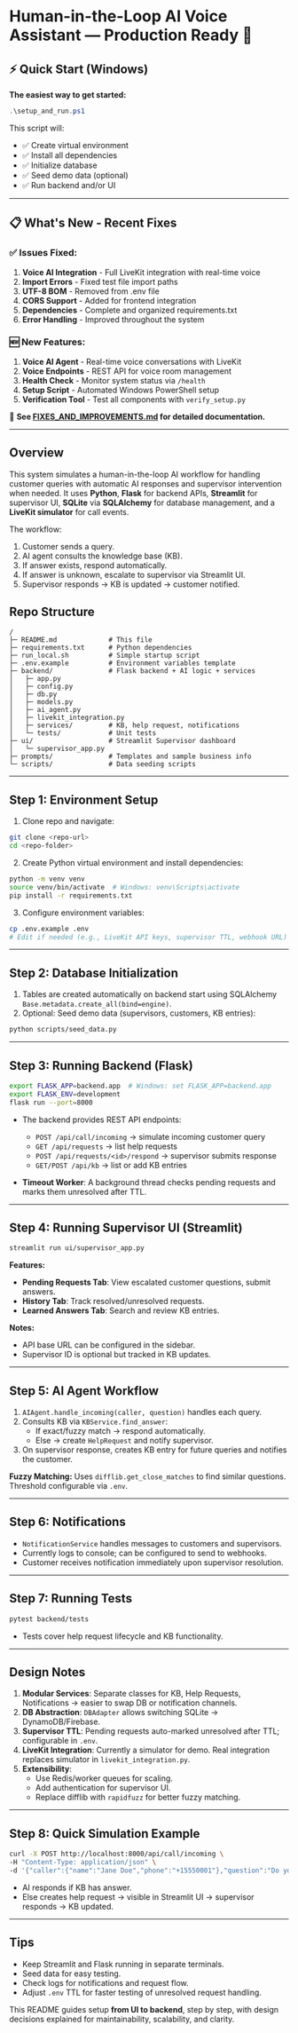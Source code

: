 # Human-in-the-Loop AI Voice Assistant — Production Ready 🎉

## ⚡ Quick Start (Windows)

**The easiest way to get started:**

```powershell
.\setup_and_run.ps1
```

This script will:
- ✅ Create virtual environment
- ✅ Install all dependencies
- ✅ Initialize database
- ✅ Seed demo data (optional)
- ✅ Run backend and/or UI

---

## 📋 What's New - Recent Fixes

### ✅ **Issues Fixed:**
1. **Voice AI Integration** - Full LiveKit integration with real-time voice
2. **Import Errors** - Fixed test file import paths
3. **UTF-8 BOM** - Removed from .env file
4. **CORS Support** - Added for frontend integration
5. **Dependencies** - Complete and organized requirements.txt
6. **Error Handling** - Improved throughout the system

### 🆕 **New Features:**
1. **Voice AI Agent** - Real-time voice conversations with LiveKit
2. **Voice Endpoints** - REST API for voice room management
3. **Health Check** - Monitor system status via `/health`
4. **Setup Script** - Automated Windows PowerShell setup
5. **Verification Tool** - Test all components with `verify_setup.py`

📖 **See [FIXES_AND_IMPROVEMENTS.md](FIXES_AND_IMPROVEMENTS.md) for detailed documentation.**

---

## Overview
This system simulates a human-in-the-loop AI workflow for handling customer queries with automatic AI responses and supervisor intervention when needed. It uses **Python**, **Flask** for backend APIs, **Streamlit** for supervisor UI, **SQLite** via **SQLAlchemy** for database management, and a **LiveKit simulator** for call events.

The workflow:
1. Customer sends a query.
2. AI agent consults the knowledge base (KB).
3. If answer exists, respond automatically.
4. If answer is unknown, escalate to supervisor via Streamlit UI.
5. Supervisor responds → KB is updated → customer notified.

## Repo Structure
```
/  
├─ README.md             # This file  
├─ requirements.txt      # Python dependencies
├─ run_local.sh          # Simple startup script
├─ .env.example          # Environment variables template
├─ backend/              # Flask backend + AI logic + services
│   ├─ app.py
│   ├─ config.py
│   ├─ db.py
│   ├─ models.py
│   ├─ ai_agent.py
│   ├─ livekit_integration.py
│   ├─ services/         # KB, help request, notifications
│   └─ tests/            # Unit tests
├─ ui/                   # Streamlit Supervisor dashboard
│   └─ supervisor_app.py
├─ prompts/              # Templates and sample business info
└─ scripts/              # Data seeding scripts
```  

---

## Step 1: Environment Setup
1. Clone repo and navigate:
```bash
git clone <repo-url>
cd <repo-folder>
```

2. Create Python virtual environment and install dependencies:
```bash
python -m venv venv
source venv/bin/activate  # Windows: venv\Scripts\activate
pip install -r requirements.txt
```

3. Configure environment variables:
```bash
cp .env.example .env
# Edit if needed (e.g., LiveKit API keys, supervisor TTL, webhook URL)
```

---

## Step 2: Database Initialization
1. Tables are created automatically on backend start using SQLAlchemy `Base.metadata.create_all(bind=engine)`.
2. Optional: Seed demo data (supervisors, customers, KB entries):
```bash
python scripts/seed_data.py
```

---

## Step 3: Running Backend (Flask)
```bash
export FLASK_APP=backend.app  # Windows: set FLASK_APP=backend.app
export FLASK_ENV=development
flask run --port=8000
```
- The backend provides REST API endpoints:
  - `POST /api/call/incoming` → simulate incoming customer query
  - `GET /api/requests` → list help requests
  - `POST /api/requests/<id>/respond` → supervisor submits response
  - `GET/POST /api/kb` → list or add KB entries

- **Timeout Worker**: A background thread checks pending requests and marks them unresolved after TTL.

---

## Step 4: Running Supervisor UI (Streamlit)
```bash
streamlit run ui/supervisor_app.py
```

**Features:**
- **Pending Requests Tab**: View escalated customer questions, submit answers.
- **History Tab**: Track resolved/unresolved requests.
- **Learned Answers Tab**: Search and review KB entries.

**Notes:**
- API base URL can be configured in the sidebar.
- Supervisor ID is optional but tracked in KB updates.

---

## Step 5: AI Agent Workflow
1. `AIAgent.handle_incoming(caller, question)` handles each query.
2. Consults KB via `KBService.find_answer`:
   - If exact/fuzzy match → respond automatically.
   - Else → create `HelpRequest` and notify supervisor.
3. On supervisor response, creates KB entry for future queries and notifies the customer.

**Fuzzy Matching:** Uses `difflib.get_close_matches` to find similar questions. Threshold configurable via `.env`.

---

## Step 6: Notifications
- `NotificationService` handles messages to customers and supervisors.
- Currently logs to console; can be configured to send to webhooks.
- Customer receives notification immediately upon supervisor resolution.

---

## Step 7: Running Tests
```bash
pytest backend/tests
```
- Tests cover help request lifecycle and KB functionality.

---

## Design Notes
1. **Modular Services**: Separate classes for KB, Help Requests, Notifications → easier to swap DB or notification channels.
2. **DB Abstraction**: `DBAdapter` allows switching SQLite → DynamoDB/Firebase.
3. **Supervisor TTL**: Pending requests auto-marked unresolved after TTL; configurable in `.env`.
4. **LiveKit Integration**: Currently a simulator for demo. Real integration replaces simulator in `livekit_integration.py`.
5. **Extensibility**:
   - Use Redis/worker queues for scaling.
   - Add authentication for supervisor UI.
   - Replace difflib with `rapidfuzz` for better fuzzy matching.

---

## Step 8: Quick Simulation Example
```bash
curl -X POST http://localhost:8000/api/call/incoming \
-H "Content-Type: application/json" \
-d '{"caller":{"name":"Jane Doe","phone":"+15550001"},"question":"Do you offer balayage?"}'
```
- AI responds if KB has answer.
- Else creates help request → visible in Streamlit UI → supervisor responds → KB updated.

---

## Tips
- Keep Streamlit and Flask running in separate terminals.
- Seed data for easy testing.
- Check logs for notifications and request flow.
- Adjust `.env` TTL for faster testing of unresolved request handling.

This README guides setup **from UI to backend**, step by step, with design decisions explained for maintainability, scalability, and clarity.

